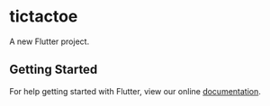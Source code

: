 # tictactoe

A new Flutter project.

## Getting Started

For help getting started with Flutter, view our online
[documentation](https://flutter.io/).
